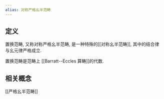 ```yaml
---
alias: 对称严格幺半范畴
---
```


## 定义

置换范畴, 又称对称严格幺半范畴, 是一种特殊的[[对称幺半范畴]], 其中的结合律与幺元律严格成立.

置换范畴是范畴上 [[Barratt--Eccles 算畴]]的代数.

## 相关概念

[[严格幺半范畴]]